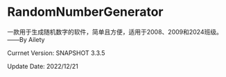 # RandomNumberGenerator
一款用于生成随机数字的软件，简单且方便，适用于2008、2009和2024班级。——By Ailety

Currnet Version: SNAPSHOT 3.3.5

Update Date: 2022/12/21
